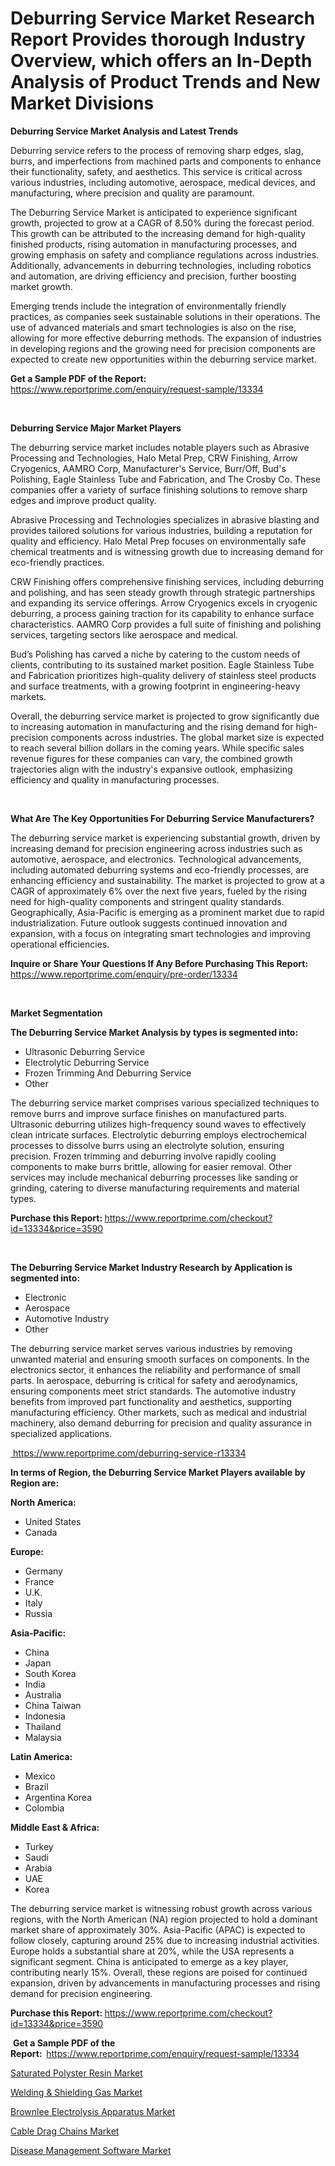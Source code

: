 <p><h1>Deburring Service Market Research Report Provides thorough Industry Overview, which offers an In-Depth Analysis of Product Trends and New Market Divisions</h1></p><p><strong>Deburring Service Market Analysis and Latest Trends</strong></p>
<p><p>Deburring service refers to the process of removing sharp edges, slag, burrs, and imperfections from machined parts and components to enhance their functionality, safety, and aesthetics. This service is critical across various industries, including automotive, aerospace, medical devices, and manufacturing, where precision and quality are paramount. </p><p>The Deburring Service Market is anticipated to experience significant growth, projected to grow at a CAGR of 8.50% during the forecast period. This growth can be attributed to the increasing demand for high-quality finished products, rising automation in manufacturing processes, and growing emphasis on safety and compliance regulations across industries. Additionally, advancements in deburring technologies, including robotics and automation, are driving efficiency and precision, further boosting market growth.</p><p>Emerging trends include the integration of environmentally friendly practices, as companies seek sustainable solutions in their operations. The use of advanced materials and smart technologies is also on the rise, allowing for more effective deburring methods. The expansion of industries in developing regions and the growing need for precision components are expected to create new opportunities within the deburring service market.</p></p>
<p><strong>Get a Sample PDF of the Report:&nbsp;</strong> <a href="https://www.reportprime.com/enquiry/request-sample/13334">https://www.reportprime.com/enquiry/request-sample/13334</a></p>
<p>&nbsp;</p>
<p><strong>Deburring Service Major Market Players</strong></p>
<p><p>The deburring service market includes notable players such as Abrasive Processing and Technologies, Halo Metal Prep, CRW Finishing, Arrow Cryogenics, AAMRO Corp, Manufacturer's Service, Burr/Off, Bud's Polishing, Eagle Stainless Tube and Fabrication, and The Crosby Co. These companies offer a variety of surface finishing solutions to remove sharp edges and improve product quality.</p><p>Abrasive Processing and Technologies specializes in abrasive blasting and provides tailored solutions for various industries, building a reputation for quality and efficiency. Halo Metal Prep focuses on environmentally safe chemical treatments and is witnessing growth due to increasing demand for eco-friendly practices.</p><p>CRW Finishing offers comprehensive finishing services, including deburring and polishing, and has seen steady growth through strategic partnerships and expanding its service offerings. Arrow Cryogenics excels in cryogenic deburring, a process gaining traction for its capability to enhance surface characteristics. AAMRO Corp provides a full suite of finishing and polishing services, targeting sectors like aerospace and medical.</p><p>Bud’s Polishing has carved a niche by catering to the custom needs of clients, contributing to its sustained market position. Eagle Stainless Tube and Fabrication prioritizes high-quality delivery of stainless steel products and surface treatments, with a growing footprint in engineering-heavy markets.</p><p>Overall, the deburring service market is projected to grow significantly due to increasing automation in manufacturing and the rising demand for high-precision components across industries. The global market size is expected to reach several billion dollars in the coming years. While specific sales revenue figures for these companies can vary, the combined growth trajectories align with the industry's expansive outlook, emphasizing efficiency and quality in manufacturing processes.</p></p>
<p>&nbsp;</p>
<p><strong>What Are The Key Opportunities For Deburring Service Manufacturers?</strong></p>
<p><p>The deburring service market is experiencing substantial growth, driven by increasing demand for precision engineering across industries such as automotive, aerospace, and electronics. Technological advancements, including automated deburring systems and eco-friendly processes, are enhancing efficiency and sustainability. The market is projected to grow at a CAGR of approximately 6% over the next five years, fueled by the rising need for high-quality components and stringent quality standards. Geographically, Asia-Pacific is emerging as a prominent market due to rapid industrialization. Future outlook suggests continued innovation and expansion, with a focus on integrating smart technologies and improving operational efficiencies.</p></p>
<p><strong>Inquire or Share Your Questions If Any Before Purchasing This Report:</strong> <a href="https://www.reportprime.com/enquiry/pre-order/13334">https://www.reportprime.com/enquiry/pre-order/13334</a></p>
<p>&nbsp;</p>
<p><strong>Market Segmentation</strong></p>
<p><strong>The Deburring Service Market Analysis by types is segmented into:</strong></p>
<p><ul><li>Ultrasonic Deburring Service</li><li>Electrolytic Deburring Service</li><li>Frozen Trimming And Deburring Service</li><li>Other</li></ul></p>
<p><p>The deburring service market comprises various specialized techniques to remove burrs and improve surface finishes on manufactured parts. Ultrasonic deburring utilizes high-frequency sound waves to effectively clean intricate surfaces. Electrolytic deburring employs electrochemical processes to dissolve burrs using an electrolyte solution, ensuring precision. Frozen trimming and deburring involve rapidly cooling components to make burrs brittle, allowing for easier removal. Other services may include mechanical deburring processes like sanding or grinding, catering to diverse manufacturing requirements and material types.</p></p>
<p><strong>Purchase this Report:&nbsp;</strong><a href="https://www.reportprime.com/checkout?id=13334&price=3590">https://www.reportprime.com/checkout?id=13334&price=3590</a></p>
<p>&nbsp;</p>
<p><strong>The Deburring Service Market Industry Research by Application is segmented into:</strong></p>
<p><ul><li>Electronic</li><li>Aerospace</li><li>Automotive Industry</li><li>Other</li></ul></p>
<p><p>The deburring service market serves various industries by removing unwanted material and ensuring smooth surfaces on components. In the electronics sector, it enhances the reliability and performance of small parts. In aerospace, deburring is critical for safety and aerodynamics, ensuring components meet strict standards. The automotive industry benefits from improved part functionality and aesthetics, supporting manufacturing efficiency. Other markets, such as medical and industrial machinery, also demand deburring for precision and quality assurance in specialized applications.</p></p>
<p><a href="https://www.reportprime.com/deburring-service-r13334">&nbsp;https://www.reportprime.com/deburring-service-r13334</a></p>
<p><strong>In terms of Region, the Deburring Service Market Players available by Region are:</strong></p>
<p>
    <p> <strong> North America: </strong>
        <ul>
            <li>United States</li>
            <li>Canada</li>
        </ul>
        </p> 
    <p> <strong> Europe: </strong>
        <ul>
            <li>Germany</li>
            <li>France</li>
            <li>U.K.</li>
            <li>Italy</li>
            <li>Russia</li>
        </ul>
        </p> 
    <p> <strong> Asia-Pacific: </strong>
        <ul>
            <li>China</li>
            <li>Japan</li>
            <li>South Korea</li>
            <li>India</li>
            <li>Australia</li>
            <li>China Taiwan</li>
            <li>Indonesia</li>
            <li>Thailand</li>
            <li>Malaysia</li>
        </ul>
        </p> 
    <p> <strong> Latin America: </strong>
        <ul>
            <li>Mexico</li>
            <li>Brazil</li>
            <li>Argentina Korea</li>
            <li>Colombia</li>
        </ul>
        </p> 
    <p> <strong> Middle East & Africa: </strong>
        <ul>
            <li>Turkey</li>
            <li>Saudi</li>
            <li>Arabia</li>
            <li>UAE</li>
            <li>Korea</li>
        </ul>
    </p>
    </p>
<p><p>The deburring service market is witnessing robust growth across various regions, with the North American (NA) region projected to hold a dominant market share of approximately 30%. Asia-Pacific (APAC) is expected to follow closely, capturing around 25% due to increasing industrial activities. Europe holds a substantial share at 20%, while the USA represents a significant segment. China is anticipated to emerge as a key player, contributing nearly 15%. Overall, these regions are poised for continued expansion, driven by advancements in manufacturing processes and rising demand for precision engineering.</p></p>
<p><strong>Purchase this Report: </strong><a href="https://www.reportprime.com/checkout?id=13334&price=3590">https://www.reportprime.com/checkout?id=13334&price=3590</a></p>
<p>&nbsp;<strong>Get a Sample PDF of the Report:&nbsp;&nbsp;</strong><a href="https://www.reportprime.com/enquiry/request-sample/13334">https://www.reportprime.com/enquiry/request-sample/13334</a></p>
<p><strong></strong></p>
<p><p><a href="https://medium.com/@penurundingin_24290/the-saturated-polyster-resin-market-decisions-are-mostly-driven-by-resource-optimization-and-f2b92d4c29a7?postPublishedType=initial">Saturated Polyster Resin Market</a></p><p><a href="https://medium.com/@penurundingin_24290/the-welding-shielding-gas-industry-analysis-report-offers-a-comprehensive-and-current-80d6574db43d">Welding & Shielding Gas Market</a></p><p><a href="https://www.linkedin.com/pulse/future-trends-global-brownlee-electrolysis-apparatus-market-insights-jjpqc?trackingId=sIphfar1Tj6APz3aM7Rnzw%3D%3D">Brownlee Electrolysis Apparatus Market</a></p><p><a href="https://www.linkedin.com/pulse/cable-drag-chains-market-outlook-share-analysis-growth-trends-m70ic?trackingId=1rVjfLwcSyKFdbmkOIicgA%3D%3D">Cable Drag Chains Market</a></p><p><a href="https://issuu.com/reportprime-2/docs/disease-management-software-market-_208312e1a81a1f">Disease Management Software Market</a></p></p>